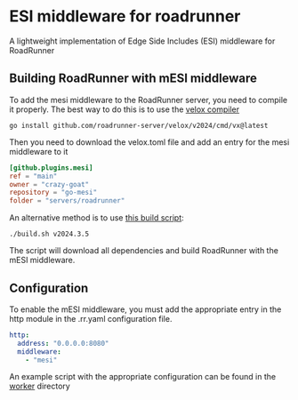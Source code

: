# ESI middleware for roadrunner
A lightweight implementation of Edge Side Includes (ESI) middleware for RoadRunner

## Building RoadRunner with mESI middleware
To add the mesi middleware to the RoadRunner server, you need to compile it properly. The best way to do this is to use the [velox compiler](https://github.com/roadrunner-server/velox)

```shell
go install github.com/roadrunner-server/velox/v2024/cmd/vx@latest
```

Then you need to download the velox.toml file and add an entry for the mesi middleware to it
```toml
[github.plugins.mesi]
ref = "main"
owner = "crazy-goat"
repository = "go-mesi"
folder = "servers/roadrunner"
```

An alternative method is to use [this build script](build.sh):
```shell
./build.sh v2024.3.5
```
The script will download all dependencies and build RoadRunner with the mESI middleware.

## Configuration
To enable the mESI middleware, you must add the appropriate entry in the http module in the .rr.yaml configuration file.

```yaml
http:
  address: "0.0.0.0:8080"
  middleware:
    - "mesi"
```

An example script with the appropriate configuration can be found in the [worker](worker) directory